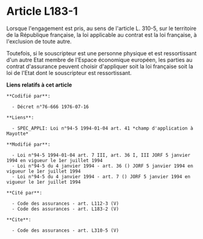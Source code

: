 # Article L183-1

Lorsque l'engagement est pris, au sens de l'article L. 310-5, sur le territoire de la République française, la loi applicable
au contrat est la loi française, à l'exclusion de toute autre. 

Toutefois, si le souscripteur est une personne physique et est ressortissant d'un autre Etat membre de l'Espace économique
européen, les parties au contrat d'assurance peuvent choisir d'appliquer soit la loi française soit la loi de l'Etat dont le
souscripteur est ressortissant.

**Liens relatifs à cet article**

	**Codifié par**:

	  - Décret n°76-666 1976-07-16

	**Liens**:

	  - SPEC_APPLI: Loi n°94-5 1994-01-04 art. 41 *champ d'application à Mayotte*

	**Modifié par**:

	  - Loi n°94-5 1994-01-04 art. 7 III, art. 36 I, III JORF 5 janvier 1994 en vigueur le 1er juillet 1994
	  - Loi n°94-5 du 4 janvier 1994 - art. 36 () JORF 5 janvier 1994 en vigueur le 1er juillet 1994
	  - Loi n°94-5 du 4 janvier 1994 - art. 7 () JORF 5 janvier 1994 en vigueur le 1er juillet 1994

	**Cité par**:

	  - Code des assurances - art. L112-3 (V)
	  - Code des assurances - art. L183-2 (V)

	**Cite**:

	  - Code des assurances - art. L310-5 (V)
